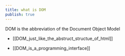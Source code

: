 ```yaml
---
title: what is DOM
publish: true
---
```


DOM is the abbreviation of the Document Object Model

- [[DOM_just_like_the_abstruct_structue_of_html]]

-  [[DOM_is_a_programming_interface]]